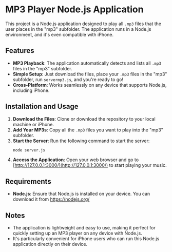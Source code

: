 # MP3 Player Node.js Application

This project is a Node.js application designed to play all `.mp3` files that the user places in the "mp3" subfolder. The application runs in a Node.js environment, and it's even compatible with iPhone.

## Features

- **MP3 Playback**: The application automatically detects and lists all `.mp3` files in the "mp3" subfolder.
- **Simple Setup**: Just download the files, place your `.mp3` files in the "mp3" subfolder, run `servermp3.js`, and you're ready to go!
- **Cross-Platform**: Works seamlessly on any device that supports Node.js, including iPhone.

## Installation and Usage

1. **Download the Files**: Clone or download the repository to your local machine or iPhone.
2. **Add Your MP3s**: Copy all the `.mp3` files you want to play into the "mp3" subfolder.
3. **Start the Server**: Run the following command to start the server:
   ```bash
   node server.js
   ```
4. **Access the Application**: Open your web browser and go to [http://127.0.0.1:3000/](http://127.0.0.1:3000/) to start playing your music.

## Requirements

- **Node.js**: Ensure that Node.js is installed on your device. You can download it from https://nodejs.org/

## Notes

- The application is lightweight and easy to use, making it perfect for quickly setting up an MP3 player on any device with Node.js.
- It's particularly convenient for iPhone users who can run this Node.js application directly on their device.